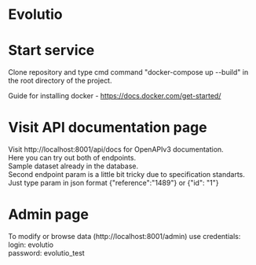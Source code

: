 # Evolutio

# Start service
Clone repository and type cmd command "docker-compose up --build" in the root directory of the project.  
  
Guide for installing docker - https://docs.docker.com/get-started/

# Visit API documentation page
Visit http://localhost:8001/api/docs for OpenAPIv3 documentation.  
Here you can try out both of endpoints.  
Sample dataset already in the database.  
Second endpoint param is a little bit tricky due to specification standarts.  
Just type param in json format {"reference":"1489"} or {"id": "1"}  

# Admin page
To modify or browse data (http://localhost:8001/admin) use credentials:  
  login: evolutio  
  password: evolutio_test
